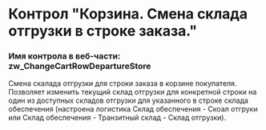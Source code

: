 ﻿---
description: 2.6.0.0
---
# Контрол "Корзина. Смена склада отгрузки в строке заказа."
### Имя контрола в веб-части: zw_ChangeCartRowDepartureStore
Смена скалада отгрузки для строки заказа в корзине покупателя.
Позволяет изменить текущий склад отгрузки для конкретной строки на один из доступных складов отгрузки для указанного в строке склада обеспечения (настроена логистика Склад обеспечения - Скоал отгруки или Склад обеспечения - Транзитный склад - Склад отгрузки).
